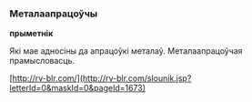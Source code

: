 ### Металаапрацоўчы
**прыметнік**

Які мае адносіны да апрацоўкі металаў. Металаапрацоўчая прамысловасць.

<a rel="author">[http://rv-blr.com/](http://rv-blr.com/slounik.jsp?letterId=0&maskId=0&pageId=1673)</a>
